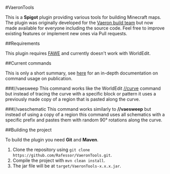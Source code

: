 #VaeronTools

This is a **Spigot** plugin providing various tools for building Minecraft maps.
The plugin was originally developed for the [Vaeron build team](https://twitter.com/teamvaeron) but now made available for everyone including the source code.
Feel free to improve existing features or implement new ones via Pull requests.

##Requirements

This plugin requires [FAWE](https://www.spigotmc.org/resources/fast-async-worldedit-voxelsniper.13932/) and currently doesn't work with WorldEdit.

##Current commands

This is only a short summary, see [here](https://docs.google.com/document/d/12E4FCDBK3RkA1Tj0hDZlaY1BTzYPzINYfONOY03zFX8) for an in-depth documentation on command usage on publication.

###//vaesweep
This command works like the WorldEdit [//curve](http://wiki.sk89q.com/wiki/WorldEdit/Reference) command 
but instead of tracing the curve with a specific block or pattern it uses a previously made copy of a region 
that is pasted along the curve.

###//vaeschematic
This command works similarly to **//vaesweep** but instead of using a copy of a region this command uses all
schematics with a specific prefix and pastes them with random 90° rotations along the curve.

##Building the project

To build the plugin you need **Git** and **Maven**.
1. Clone the repository using `git clone https://github.com/Rafessor/VaeronTools.git`.
2. Compile the project with `mvn clean install`.
3. The jar file will be at `target/VaeronTools-x.x.x.jar`.